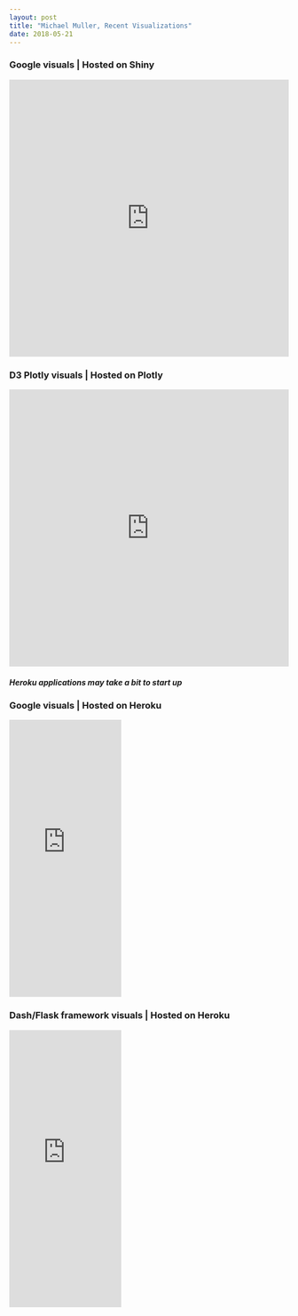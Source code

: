 ```yaml
---
layout: post
title: "Michael Muller, Recent Visualizations"
date: 2018-05-21
---
```

<h3>Google visuals | Hosted on Shiny</h3>
<iframe src="https://parastyle.shinyapps.io/national_vs_state/"
        height="500" width="100%"
        scrolling="no" seamless="seamless"
        frameBorder="0"
        align="center"></iframe>
<h3>D3 Plotly visuals | Hosted on Plotly</h3>
<iframe src="https://plot.ly/~parastyle/4.embed"
        height="500" width="100%"
        scrolling="no" seamless="seamless"
        frameBorder="0"
        align="center"></iframe>
<h5>Heroku applications may take a bit to start up</h5>
<h3>Google visuals | Hosted on Heroku</h3>
<iframe src="https://data-viz-dash-app-pres.herokuapp.com/"
        height="500" width="40%"
        scrolling="no" seamless="seamless"
        frameBorder="0"
        align="center"></iframe>
<h3>Dash/Flask framework visuals | Hosted on Heroku</h3>
<iframe src="https://line-graph-app.herokuapp.com/"
        height="500" width="40%"
        scrolling="no" seamless="seamless"
        frameBorder="0"
        align="center"></iframe>

